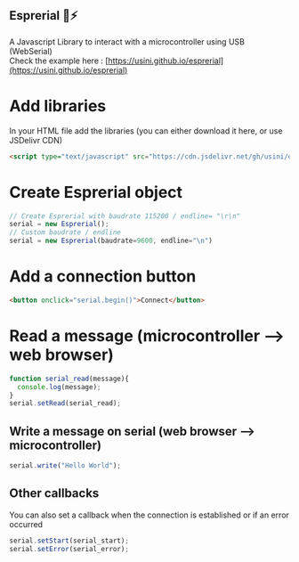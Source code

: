 Esprerial 🔌⚡
-----------------
A Javascript Library to interact with a microcontroller using USB (WebSerial)   
Check the example here : [https://usini.github.io/esprerial](https://usini.github.io/esprerial)

# Add libraries
In your HTML file add the libraries (you can either download it here, or use JSDelivr CDN)
```html
<script type="text/javascript" src="https://cdn.jsdelivr.net/gh/usini/esprerial/dist/esprerial.min.js"></script>
```
# Create Esprerial object
```js
// Create Esprerial with baudrate 115200 / endline= "\r\n"
serial = new Esprerial();
// Custom baudrate / endline
serial = new Esprerial(baudrate=9600, endline="\n")
```

# Add a connection button
```html
<button onclick="serial.begin()">Connect</button>
```

# Read a message (microcontroller --> web browser)
```js
function serial_read(message){
  console.log(message);
}
serial.setRead(serial_read);
```
## Write a message on serial (web browser --> microcontroller)
```js
serial.write("Hello World");
```

## Other callbacks
You can also set a callback when the connection is established or if an error occurred
```js
serial.setStart(serial_start);
serial.setError(serial_error);
```



